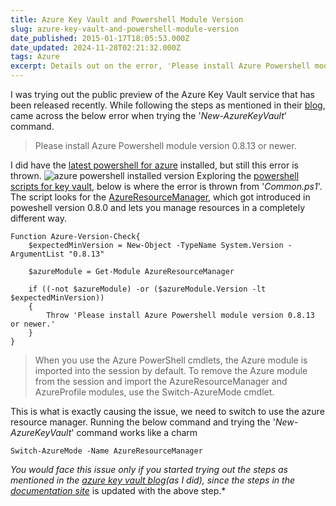 ```yaml
---
title: Azure Key Vault and Powershell Module Version
slug: azure-key-vault-and-powershell-module-version
date_published: 2015-01-17T18:05:53.000Z
date_updated: 2024-11-28T02:21:32.000Z
tags: Azure
excerpt: Details out on the error, 'Please install Azure Powershell module version 0.8.13 or newer.' when trying Azure Key vault.
---
```


I was trying out the public preview of the Azure Key Vault service that has been released recently. While following the steps as mentioned in their [blog](http://blogs.technet.com/b/kv/archive/2015/01/08/azure-key-vault-making-the-cloud-safer.aspx), came across the below error when trying the '*New-AzureKeyVault*' command.

> Please install Azure Powershell module version 0.8.13 or newer.

I did have the [latest powershell for azure](http://azure.microsoft.com/en-us/documentation/articles/install-configure-powershell/#Install) installed, but still this error is thrown.
![azure powershell installed version](__GHOST_URL__/content/images/azure_powershell_installed.png)
Exploring the [powershell scripts for key vault](http://msdn.microsoft.com/library/dn868052.aspx), below is where the error is thrown from '*Common.ps1*'. The script looks for the [AzureResourceManager](http://msdn.microsoft.com/en-us/library/dn654592.aspx), which got introduced in poweshell version 0.8.0 and lets you manage resources in a completely different way.

    Function Azure-Version-Check{
        $expectedMinVersion = New-Object -TypeName System.Version -ArgumentList "0.8.13"
    
        $azureModule = Get-Module AzureResourceManager
    
        if ((-not $azureModule) -or ($azureModule.Version -lt $expectedMinVersion))
        {
            Throw 'Please install Azure Powershell module version 0.8.13 or newer.'
        }
    }
    

> When you use the Azure PowerShell cmdlets, the Azure module is imported into the session by default. To remove the Azure module from the session and import the AzureResourceManager and AzureProfile modules, use the Switch-AzureMode cmdlet.

This is what is exactly causing the issue, we need to switch to use the azure resource manager. Running the below command and trying the '*New-AzureKeyVault*' command works like a charm

    Switch-AzureMode -Name AzureResourceManager
    

*You would face this issue only if you started trying out the steps as mentioned in the [azure key vault blog](http://blogs.technet.com/b/kv/archive/2015/01/09/azure-key-vault-step-by-step.aspx)(as I did), since the steps in the [documentation site](http://azure.microsoft.com/en-us/documentation/articles/key-vault-get-started/)* is updated with the above step.*
